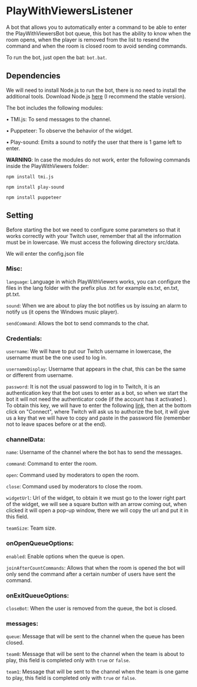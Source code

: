 # PlayWithViewersListener
A bot that allows you to automatically enter a command to be able to enter the PlayWithViewersBot bot queue, this bot has the ability to know when the room opens, when the player is removed from the list to resend the command and when the room is closed room to avoid sending commands.

To run the bot, just open the bat: `bot.bat`.

## Dependencies

We will need to install Node.js to run the bot, there is no need to install the additional tools. Download Node.js [here](https://nodejs.org/en) (I recommend the stable version).

The bot includes the following modules:

• TMI.js: To send messages to the channel.

• Puppeteer: To observe the behavior of the widget.

• Play-sound: Emits a sound to notify the user that there is 1 game left to enter.

**WARNING**: In case the modules do not work, enter the following commands inside the PlayWithViewers folder:

`npm install tmi.js`

`npm install play-sound`

`npm install puppeteer`

## Setting
Before starting the bot we need to configure some parameters so that it works correctly with your Twitch user, remember that all the information must be in lowercase. We must access the following directory src/data.

We will enter the config.json file

### Misc:

`language`: Language in which PlayWithViewers works, you can configure the files in the lang folder with the prefix plus .txt for example es.txt, en.txt, pt.txt.

`sound`: When we are about to play the bot notifies us by issuing an alarm to notify us (it opens the Windows music player).

`sendCommand`: Allows the bot to send commands to the chat.

### Credentials:

`username`: We will have to put our Twitch username in lowercase, the username must be the one used to log in.

`usernameDisplay`: Username that appears in the chat, this can be the same or different from username.

`password`: It is not the usual password to log in to Twitch, it is an authentication key that the bot uses to enter as a bot, so when we start the bot it will not need the authenticator code (if the account has it activated ).
To obtain this key, we will have to enter the following [link](https://twitchapps.com/tmi/), then at the bottom click on "Connect", where Twitch will ask us to authorize the bot, it will give us a key that we will have to copy and paste in the password file (remember not to leave spaces before or at the end).

### channelData:

`name`: Username of the channel where the bot has to send the messages.

`command`: Command to enter the room.

`open`: Command used by moderators to open the room.

`close`: Command used by moderators to close the room.

`widgetUrl`: Url of the widget, to obtain it we must go to the lower right part of the widget, we will see a square button with an arrow coming out, when clicked it will open a pop-up window, there we will copy the url and put it in this field.

`teamSize`: Team size.

### onOpenQueueOptions:

`enabled`: Enable options when the queue is open.

`joinAfterCountCommands`: Allows that when the room is opened the bot will only send the command after a certain number of users have sent the command.

### onExitQueueOptions:

`closeBot`: When the user is removed from the queue, the bot is closed.

### messages:

`queue`: Message that will be sent to the channel when the queue has been closed.

`team0`: Message that will be sent to the channel when the team is about to play, this field is completed only with `true` or `false`.

`team1`: Message that will be sent to the channel when the team is one game to play, this field is completed only with `true` or `false`.
